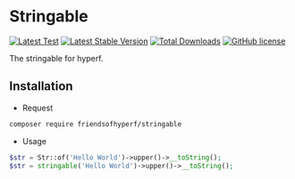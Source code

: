 # Stringable

[![Latest Test](https://github.com/friendsofhyperf/stringable/workflows/tests/badge.svg)](https://github.com/friendsofhyperf/stringable/actions)
[![Latest Stable Version](https://poser.pugx.org/friendsofhyperf/stringable/version.png)](https://packagist.org/packages/friendsofhyperf/stringable)
[![Total Downloads](https://poser.pugx.org/friendsofhyperf/stringable/d/total.png)](https://packagist.org/packages/friendsofhyperf/stringable)
[![GitHub license](https://img.shields.io/github/license/friendsofhyperf/stringable)](https://github.com/friendsofhyperf/stringable)

The stringable for hyperf.

## Installation

- Request

```bash
composer require friendsofhyperf/stringable
```

- Usage

```php
$str = Str::of('Hello World')->upper()->__toString();
$str = stringable('Hello World')->upper()->__toString();
```
